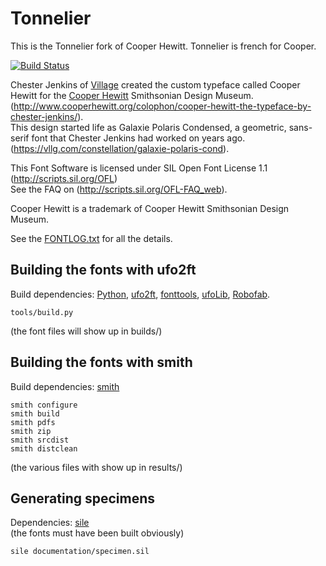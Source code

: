 # Tonnelier

This is the Tonnelier fork of Cooper Hewitt.
Tonnelier is french for Cooper. 


[![Build Status](https://travis-ci.org/n7s/tonnelier.svg?branch=master)](https://travis-ci.org/n7s/tonnelier)

Chester Jenkins of [Village](http://vllg.com/) created the custom typeface called Cooper Hewitt for the [Cooper Hewitt](http://www.cooperhewitt.org/) Smithsonian Design Museum.
(http://www.cooperhewitt.org/colophon/cooper-hewitt-the-typeface-by-chester-jenkins/).  
This design started life as Galaxie Polaris Condensed, a geometric, sans-serif font that Chester Jenkins had worked on years ago.
(https://vllg.com/constellation/galaxie-polaris-cond).

This Font Software is licensed under SIL Open Font License 1.1 (http://scripts.sil.org/OFL)  
See the FAQ on (http://scripts.sil.org/OFL-FAQ_web).

Cooper Hewitt is a trademark of Cooper Hewitt Smithsonian Design Museum.

See the [FONTLOG.txt](FONTLOG.txt) for all the details.

## Building the fonts with ufo2ft

Build dependencies: [Python](https://www.python.org/), [ufo2ft](https://github.com/jamesgk/ufo2ft), 
[fonttools](https://github.com/behdad/fonttools), [ufoLib](https://github.com/unified-font-object/ufoLib), [Robofab](https://github.com/robofab-developers/robofab).

~~~
tools/build.py
~~~
(the font files will show up in builds/)

## Building the fonts with smith

Build dependencies:  [smith](https://github.com/silnrsi/smith)
~~~
smith configure
smith build
smith pdfs
smith zip
smith srcdist
smith distclean
~~~
(the various files with show up in results/)


## Generating specimens

Dependencies: [sile](http://sile-typesetter.org/)  
(the fonts must have been built obviously)
~~~
sile documentation/specimen.sil
~~~

